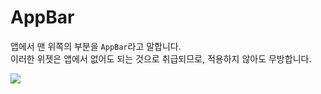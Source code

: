 # AppBar

앱에서 맨 위쪽의 부분을 `AppBar`라고 말합니다.  
이러한 위젯은 앱에서 없어도 되는 것으로 취급되므로, 적용하지 않아도 무방합니다.

![](https://github-production-user-asset-6210df.s3.amazonaws.com/78713176/244931481-8174bf0f-39d9-49a3-bb95-412869c6e5e1.png?X-Amz-Algorithm=AWS4-HMAC-SHA256&X-Amz-Credential=AKIAIWNJYAX4CSVEH53A%2F20230611%2Fus-east-1%2Fs3%2Faws4_request&X-Amz-Date=20230611T105747Z&X-Amz-Expires=300&X-Amz-Signature=7dd694c7ec937ba75a0c9472918ef778c0ecb79daee716d09e6035400a39a10f&X-Amz-SignedHeaders=host&actor_id=78713176&key_id=0&repo_id=652164083)
